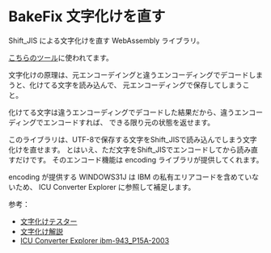 # BakeFix 文字化けを直す

Shift_JIS による文字化けを直す WebAssembly ライブラリ。

[こちらのツール](https://observablehq.com/@furidosu/bakefix)に使われてます。

文字化けの原理は、元エンコーデイングと違うエンコーディングでデコードしまうと、化けてる文字を読み込んで、
元エンコーディングで保存してしまうこと。

化けてる文字は違うエンコーディングでデコードした結果だから、違うエンコーディングでエンコードすれば、
できる限り元の状態を返せます。

このライブラリは、UTF-8で保存する文字をShift_JISで読み込んでしまう文字化けを直せます。
とはいえ、ただ文字をShift_JISでエンコードしてから読み直すだけです。
そのエンコード機能は encoding ライブラリが提供してくれます。

encoding が提供する WINDOWS31J は IBM の私有エリアコードを含めていないため、
ICU Converter Explorer に参照して補足します。

参考：

- [文字化けテスター](https://tools.m-bsys.com/development_tooles/char_corruption.php)
- [文字化け解説](https://tools.m-bsys.com/ex/mojibake_2.php)
- [ICU Converter Explorer ibm-943_P15A-2003](https://icu4c-demos.unicode.org/icu-bin/convexp?conv=ibm-943_P15A-2003)